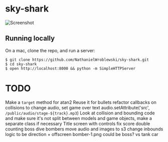 sky-shark
===

![Screenshot](https://raw.githubusercontent.com/NathanielWroblewski/sky-shark/master/public/images/screenshot.png)

Running locally
---

On a mac, clone the repo, and run a server:

```
$ git clone https://github.com/NathanielWroblewski/sky-shark.git
$ cd sky-shark
$ open http://localhost:8000 && python -m SimpleHTTPServer
```

TODO
===
Make a `target` method for atan2
Reuse it for bullets
refactor
callbacks on collisions to change audio, set game over text
  audio.setAttribute('src', `/public/audio/stage-${track}.mp3`)
Look at collision and bounding code and make sure it's not split between models and game objects, make a separate class if necessary
Title screen with controls
fix score double counting
boss
dive bombers
move audio and images to s3
change inbounds logic to be direction + offscreen
bomber-1.png could be boss? vs tank car

